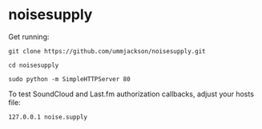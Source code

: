 # noisesupply

Get running:

```
git clone https://github.com/ummjackson/noisesupply.git

cd noisesupply

sudo python -m SimpleHTTPServer 80

```

To test SoundCloud and Last.fm authorization callbacks, adjust your hosts file:

```
127.0.0.1 noise.supply

```